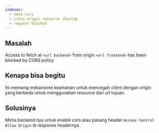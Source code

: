 ```yaml
---
indexes:
  - kena cors
  - cross-origin resource sharing
  - request blocked
---
```


## Masalah

Access to fetch at `<url backend>` from origin `<url frontend>` has been blocked by CORS policy

## Kenapa bisa begitu

Ini memang mekanisme keamanan untuk mencegah client dengan origin yang berbeda untuk menggunakan resource dari url tujuan.

## Solusinya

Minta backend nya untuk enable cors atau pasang header `Access Control Allow Origin` di response headernya
